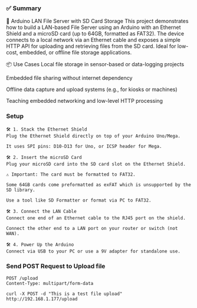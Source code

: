 ### ✅ Summary
📁 Arduino LAN File Server with SD Card Storage
This project demonstrates how to build a LAN-based File Server using an Arduino with an Ethernet Shield and a microSD card (up to 64GB, formatted as FAT32). The device connects to a local network via an Ethernet cable and exposes a simple HTTP API for uploading and retrieving files from the SD card. Ideal for low-cost, embedded, or offline file storage applications.

📦 Use Cases
Local file storage in sensor-based or data-logging projects

Embedded file sharing without internet dependency

Offline data capture and upload systems (e.g., for kiosks or machines)

Teaching embedded networking and low-level HTTP processing

### Setup 
```text
🛠️ 1. Stack the Ethernet Shield
Plug the Ethernet Shield directly on top of your Arduino Uno/Mega.

It uses SPI pins: D10-D13 for Uno, or ICSP header for Mega.

🛠️ 2. Insert the microSD Card
Plug your microSD card into the SD card slot on the Ethernet Shield.

⚠️ Important: The card must be formatted to FAT32.

Some 64GB cards come preformatted as exFAT which is unsupported by the SD library.

Use a tool like SD Formatter or format via PC to FAT32.

🛠️ 3. Connect the LAN Cable
Connect one end of an Ethernet cable to the RJ45 port on the shield.

Connect the other end to a LAN port on your router or switch (not WAN).

🛠️ 4. Power Up the Arduino
Connect via USB to your PC or use a 9V adapter for standalone use.
```

### Send POST Request to Upload file
```text
POST /upload
Content-Type: multipart/form-data
```
```ssh
curl -X POST -d "This is a test file upload" http://192.168.1.177/upload
```
